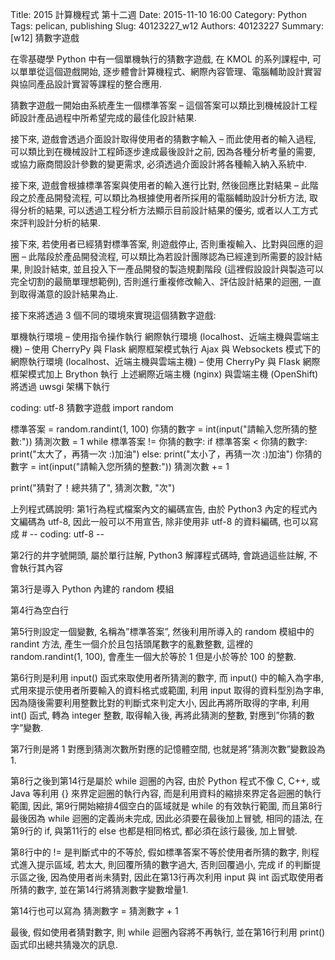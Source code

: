 Title: 2015 計算機程式 第十二週
Date: 2015-11-10 16:00
Category: Python
Tags: pelican, publishing
Slug: 40123227_w12
Authors: 40123227
Summary:[w12] 猜數字遊戲



在零基礎學 Python 中有一個單機執行的猜數字遊戲, 在 KMOL 的系列課程中, 可以單單從這個遊戲開始, 逐步體會計算機程式、網際內容管理、電腦輔助設計實習與協同產品設計實習等課程的整合應用.

猜數字遊戲一開始由系統產生一個標準答案 – 這個答案可以類比到機械設計工程師設計產品過程中所希望完成的最佳化設計結果.

接下來, 遊戲會透過介面設計取得使用者的猜數字輸入 – 而此使用者的輸入過程, 可以類比到在機械設計工程師逐步達成最後設計之前, 因為各種分析考量的需要, 或協力廠商間設計參數的變更需求, 必須透過介面設計將各種輸入納入系統中.

接下來, 遊戲會根據標準答案與使用者的輸入進行比對, 然後回應比對結果 – 此階段之於產品開發流程, 可以類比為根據使用者所採用的電腦輔助設計分析方法, 取得分析的結果, 可以透過工程分析方法顯示目前設計結果的優劣, 或者以人工方式來評判設計分析的結果.

接下來, 若使用者已經猜對標準答案, 則遊戲停止, 否則重複輸入、比對與回應的迴圈 – 此階段於產品開發流程, 可以類比為若設計團隊認為已經達到所需要的設計結果, 則設計結束, 並且投入下一產品開發的製造規劃階段 (這裡假設設計與製造可以完全切割的最簡單理想範例), 否則進行重複修改輸入、評估設計結果的迴圈, 一直到取得滿意的設計結果為止.

接下來將透過 3 個不同的環境來實現這個猜數字遊戲:

單機執行環境 – 使用指令操作執行 網際執行環境 (localhost、近端主機與雲端主機) – 使用 CherryPy 與 Flask 網際框架模式執行 Ajax 與 Websockets 模式下的網際執行環境 (localhost、近端主機與雲端主機) – 使用 CherryPy 與 Flask 網際框架模式加上 Brython 執行 上述網際近端主機 (nginx) 與雲端主機 (OpenShift) 將透過 uwsgi 架構下執行

coding: utf-8
猜數字遊戲
import random

標準答案 = random.randint(1, 100) 你猜的數字 = int(input("請輸入您所猜的整數:")) 猜測次數 = 1 while 標準答案 != 你猜的數字: if 標準答案 < 你猜的數字: print("太大了，再猜一次 :)加油") else: print("太小了，再猜一次 :)加油") 你猜的數字 = int(input("請輸入您所猜的整數:")) 猜測次數 += 1

print("猜對了！總共猜了", 猜測次數, "次")

上列程式碼說明: 第1行為程式檔案內文的編碼宣告, 由於 Python3 內定的程式內文編碼為 utf-8, 因此一般可以不用宣告, 除非使用非 utf-8 的資料編碼, 也可以寫成 # -- coding: utf-8 --

第2行的井字號開頭, 屬於單行註解, Python3 解譯程式碼時, 會跳過這些註解, 不會執行其內容

第3行是導入 Python 內建的 random 模組

第4行為空白行

第5行則設定一個變數, 名稱為”標準答案”, 然後利用所導入的 random 模組中的 randint 方法, 產生一個介於且包括頭尾數字的亂數整數, 這裡的 random.randint(1, 100), 會產生一個大於等於 1 但是小於等於 100 的整數.

第6行則是利用 input() 函式來取使用者所猜測的數字, 而 input() 中的輸入為字串, 式用來提示使用者所要輸入的資料格式或範圍, 利用 input 取得的資料型別為字串, 因為隨後需要利用整數比對的判斷式來判定大小, 因此再將所取得的字串, 利用 int() 函式, 轉為 integer 整數, 取得輸入後, 再將此猜測的整數, 對應到”你猜的數字”變數.

第7行則是將 1 對應到猜測次數所對應的記憶體空間, 也就是將”猜測次數”變數設為 1.

第8行之後到第14行是屬於 while 迴圈的內容, 由於 Python 程式不像 C, C++, 或 Java 等利用 {} 來界定迴圈的執行內容, 而是利用資料的縮排來界定各迴圈的執行範圍, 因此, 第9行開始縮排4個空白的區域就是 while 的有效執行範圍, 而且第8行最後因為 while 迴圈的定義尚未完成, 因此必須要在最後加上冒號, 相同的語法, 在第9行的 if, 與第11行的 else 也都是相同格式, 都必須在該行最後, 加上冒號.

第8行中的 != 是判斷式中的不等於, 假如標準答案不等於使用者所猜的數字, 則程式進入提示區域, 若太大, 則回覆所猜的數字過大, 否則回覆過小, 完成 if 的判斷提示區之後, 因為使用者尚未猜對, 因此在第13行再次利用 input 與 int 函式取使用者所猜的數字, 並在第14行將猜測數字變數增量1.

第14行也可以寫為 猜測數字 = 猜測數字 + 1

最後, 假如使用者猜對數字, 則 while 迴圈內容將不再執行, 並在第16行利用 print() 函式印出總共猜幾次的訊息.